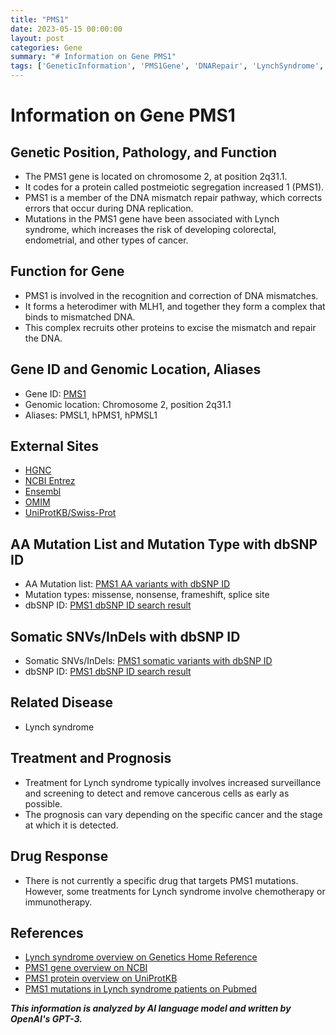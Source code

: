 ```yaml
---
title: "PMS1"
date: 2023-05-15 00:00:00
layout: post
categories: Gene
summary: "# Information on Gene PMS1"
tags: ['GeneticInformation', 'PMS1Gene', 'DNARepair', 'LynchSyndrome', 'MutationTypes', 'SomaticVariants', 'TreatmentOptions', 'DrugResponse']
---
```


# Information on Gene PMS1

## Genetic Position, Pathology, and Function
- The PMS1 gene is located on chromosome 2, at position 2q31.1.
- It codes for a protein called postmeiotic segregation increased 1 (PMS1).
- PMS1 is a member of the DNA mismatch repair pathway, which corrects errors that occur during DNA replication.
- Mutations in the PMS1 gene have been associated with Lynch syndrome, which increases the risk of developing colorectal, endometrial, and other types of cancer.


## Function for Gene
- PMS1 is involved in the recognition and correction of DNA mismatches.
- It forms a heterodimer with MLH1, and together they form a complex that binds to mismatched DNA.
- This complex recruits other proteins to excise the mismatch and repair the DNA.


## Gene ID and Genomic Location, Aliases
- Gene ID: [PMS1]([Click](https://www.ncbi.nlm.nih.gov/gene/5394))
- Genomic location: Chromosome 2, position 2q31.1
- Aliases: PMSL1, hPMS1, hPMSL1


## External Sites
- [HGNC]([Click](https://www.genenames.org/data/gene-symbol-report/#!/hgnc_id/HGNC:9118))
- [NCBI Entrez]([Click](https://www.ncbi.nlm.nih.gov/gene/5394))
- [Ensembl]([Click](https://grch37.ensembl.org/Homo_sapiens/Gene/Summary?g=ENSG00000011523;r=2:184,861,167-184,878,469))
- [OMIM]([Click](https://www.omim.org/search/?index=entry&start=1&limit=10&sort=score+desc%2C+prefix_sort+desc&search=601907))
- [UniProtKB/Swiss-Prot]([Click](https://www.uniprot.org/uniprot/P54278))


## AA Mutation List and Mutation Type with dbSNP ID
- AA Mutation list: [PMS1 AA variants with dbSNP ID]([Click](https://www.ncbi.nlm.nih.gov/snp/rs#search_ss_id={0}&ndb=grch37))
- Mutation types: missense, nonsense, frameshift, splice site
- dbSNP ID: [PMS1 dbSNP ID search result]([Click](https://www.ncbi.nlm.nih.gov/snp/rs/?term=pms1))


## Somatic SNVs/InDels with dbSNP ID
- Somatic SNVs/InDels: [PMS1 somatic variants with dbSNP ID]([Click](https://www.ncbi.nlm.nih.gov/snp/rs#search_ss_id={0}&ndb=grch37))
- dbSNP ID: [PMS1 dbSNP ID search result]([Click](https://www.ncbi.nlm.nih.gov/snp/rs/?term=pms1))


## Related Disease
- Lynch syndrome


## Treatment and Prognosis
- Treatment for Lynch syndrome typically involves increased surveillance and screening to detect and remove cancerous cells as early as possible.
- The prognosis can vary depending on the specific cancer and the stage at which it is detected.


## Drug Response
- There is not currently a specific drug that targets PMS1 mutations. However, some treatments for Lynch syndrome involve chemotherapy or immunotherapy.


## References
- [Lynch syndrome overview on Genetics Home Reference]([Click](https://ghr.nlm.nih.gov/condition/lynch-syndrome))
- [PMS1 gene overview on NCBI]([Click](https://www.ncbi.nlm.nih.gov/gene/5394))
- [PMS1 protein overview on UniProtKB]([Click](https://www.uniprot.org/uniprot/P54278))
- [PMS1 mutations in Lynch syndrome patients on Pubmed]([Click](https://pubmed.ncbi.nlm.nih.gov/?term=PMS1+mutations+in+Lynch+syndrome+patients))

**_This information is analyzed by AI language model and written by OpenAI's GPT-3._**